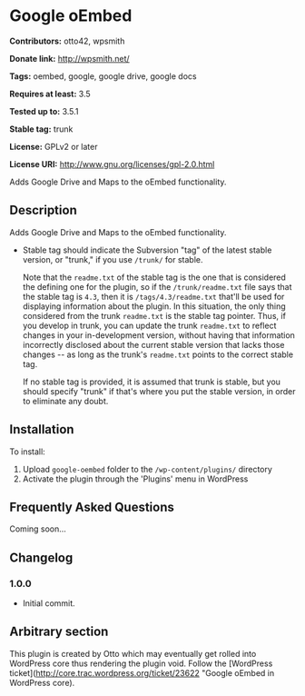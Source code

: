 # Google oEmbed #
**Contributors:** otto42, wpsmith  
**Donate link:** http://wpsmith.net/  
**Tags:** oembed, google, google drive, google docs  
**Requires at least:** 3.5  
**Tested up to:** 3.5.1  
**Stable tag:** trunk  
**License:** GPLv2 or later  
**License URI:** http://www.gnu.org/licenses/gpl-2.0.html  

Adds Google Drive and Maps to the oEmbed functionality.

## Description ##

Adds Google Drive and Maps to the oEmbed functionality.

*   Stable tag should indicate the Subversion "tag" of the latest stable version, or "trunk," if you use `/trunk/` for
stable.

    Note that the `readme.txt` of the stable tag is the one that is considered the defining one for the plugin, so
if the `/trunk/readme.txt` file says that the stable tag is `4.3`, then it is `/tags/4.3/readme.txt` that'll be used
for displaying information about the plugin.  In this situation, the only thing considered from the trunk `readme.txt`
is the stable tag pointer.  Thus, if you develop in trunk, you can update the trunk `readme.txt` to reflect changes in
your in-development version, without having that information incorrectly disclosed about the current stable version
that lacks those changes -- as long as the trunk's `readme.txt` points to the correct stable tag.

    If no stable tag is provided, it is assumed that trunk is stable, but you should specify "trunk" if that's where
you put the stable version, in order to eliminate any doubt.

## Installation ##

To install:

1. Upload `google-oembed` folder to the `/wp-content/plugins/` directory
1. Activate the plugin through the 'Plugins' menu in WordPress


## Frequently Asked Questions ##

Coming soon...

## Changelog ##

### 1.0.0 ###
* Initial commit.

## Arbitrary section ##

This plugin is created by Otto which may eventually get rolled into WordPress core thus rendering the plugin void. Follow the [WordPress ticket](http://core.trac.wordpress.org/ticket/23622 "Google oEmbed in WordPress core).